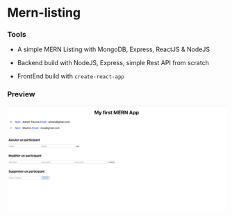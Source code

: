 # Mern-listing

### Tools
- A simple MERN Listing with MongoDB, Express, ReactJS & NodeJS

- Backend build with NodeJS, Express, simple Rest API from scratch
- FrontEnd build  with `create-react-app`

### Preview 

![A Preview](screenshot.png)